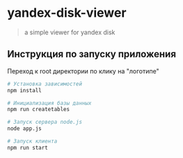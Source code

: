 # yandex-disk-viewer

> a simple viewer for yandex disk

## Инструкция по запуску приложения

Переход к root директории по клику на "логотипе"

``` bash
# Установка зависимостей
npm install

# Инициализация базы данных
npm run createtables

# Запуск сервера node.js
node app.js

# Запуск клиента
npm run start
```

